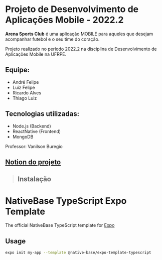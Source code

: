 # **Projeto de Desenvolvimento de Aplicações Mobile - 2022.2**

**Arena Sports Club** é uma aplicação MOBILE para aqueles que desejam acompanhar futebol e o seu time do coração.

Projeto realizado no período 2022.2 na disciplina de Desenvolvimento de Aplicações Mobile na UFRPE.

## **Equipe:**

- André Felipe
- Luiz Felipe
- Ricardo Alves
- Thiago Luiz

## **Tecnologias utilizadas:**

- Node.js (Backend)
- ReactNative (Frontend)
- MongoDB

Professor: Vanilson Buregio

## [Notion do projeto](https://mini-earl-2a4.notion.site/Arena-Sports-Club-5d5da3434433402196b96a4496d698fa?pvs=4)

> ## **Instalação**

# NativeBase TypeScript Expo Template

The official NativeBase TypeScript template for [Expo](https://docs.expo.io/)

## Usage

```sh
expo init my-app --template @native-base/expo-template-typescript
```
